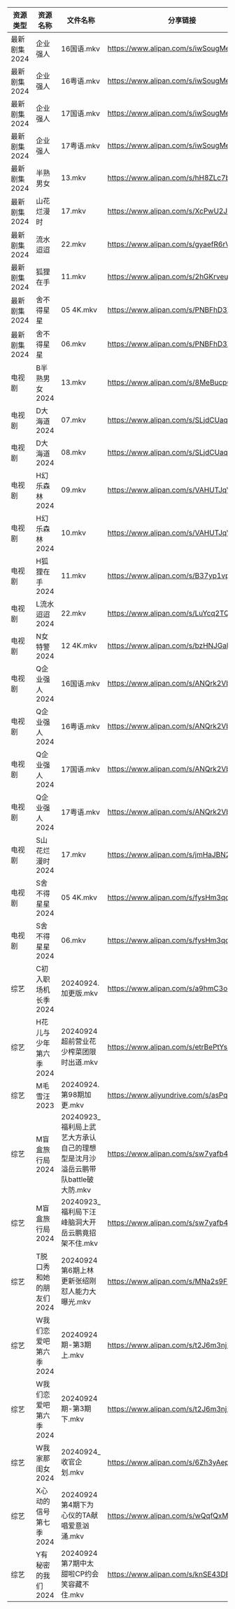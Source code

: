 | 资源类型     | 资源名称           | 文件名称                                             | 分享链接                                      | 更新时间                |
| -------- | -------------- | ------------------------------------------------ | ----------------------------------------- | ------------------- |
| 最新剧集2024 | 企业强人           | 16国语.mkv                                         | https://www.alipan.com/s/iwSougMepxr      | 2024-09-24 14:11:13 |
| 最新剧集2024 | 企业强人           | 16粤语.mkv                                         | https://www.alipan.com/s/iwSougMepxr      | 2024-09-24 14:11:13 |
| 最新剧集2024 | 企业强人           | 17国语.mkv                                         | https://www.alipan.com/s/iwSougMepxr      | 2024-09-24 14:11:12 |
| 最新剧集2024 | 企业强人           | 17粤语.mkv                                         | https://www.alipan.com/s/iwSougMepxr      | 2024-09-24 14:11:12 |
| 最新剧集2024 | 半熟男女           | 13.mkv                                           | https://www.alipan.com/s/hH8ZLc7bU7p      | 2024-09-24 14:11:16 |
| 最新剧集2024 | 山花烂漫时          | 17.mkv                                           | https://www.alipan.com/s/XcPwU2JadQa      | 2024-09-24 00:11:14 |
| 最新剧集2024 | 流水迢迢           | 22.mkv                                           | https://www.alipan.com/s/gyaefR6rVzX      | 2024-09-24 19:11:30 |
| 最新剧集2024 | 狐狸在手           | 11.mkv                                           | https://www.alipan.com/s/2hGKrveuG9S      | 2024-09-24 19:11:32 |
| 最新剧集2024 | 舍不得星星          | 05 4K.mkv                                        | https://www.alipan.com/s/PNBFhD3ZvRR      | 2024-09-24 19:11:36 |
| 最新剧集2024 | 舍不得星星          | 06.mkv                                           | https://www.alipan.com/s/PNBFhD3ZvRR      | 2024-09-24 19:11:35 |
| 电视剧      | B半熟男女2024      | 13.mkv                                           | https://www.alipan.com/s/8MeBucp622T      | 2024-09-24 14:05:12 |
| 电视剧      | D大海道2024       | 07.mkv                                           | https://www.alipan.com/s/SLjdCUaqtcn      | 2024-09-24 20:05:42 |
| 电视剧      | D大海道2024       | 08.mkv                                           | https://www.alipan.com/s/SLjdCUaqtcn      | 2024-09-24 20:05:41 |
| 电视剧      | H幻乐森林2024      | 09.mkv                                           | https://www.alipan.com/s/VAHUTJqVABD      | 2024-09-24 20:06:11 |
| 电视剧      | H幻乐森林2024      | 10.mkv                                           | https://www.alipan.com/s/VAHUTJqVABD      | 2024-09-24 20:06:10 |
| 电视剧      | H狐狸在手2024      | 11.mkv                                           | https://www.alipan.com/s/B37yp1vpszL      | 2024-09-24 19:06:15 |
| 电视剧      | L流水迢迢2024      | 22.mkv                                           | https://www.alipan.com/s/LuYcq2TQha5      | 2024-09-24 20:06:35 |
| 电视剧      | N女特警2024       | 12 4K.mkv                                        | https://www.alipan.com/s/bzHNJGah7Wr      | 2024-09-24 20:06:52 |
| 电视剧      | Q企业强人2024      | 16国语.mkv                                         | https://www.alipan.com/s/ANQrk2VbMA4      | 2024-09-24 14:06:58 |
| 电视剧      | Q企业强人2024      | 16粤语.mkv                                         | https://www.alipan.com/s/ANQrk2VbMA4      | 2024-09-24 14:06:57 |
| 电视剧      | Q企业强人2024      | 17国语.mkv                                         | https://www.alipan.com/s/ANQrk2VbMA4      | 2024-09-24 14:06:57 |
| 电视剧      | Q企业强人2024      | 17粤语.mkv                                         | https://www.alipan.com/s/ANQrk2VbMA4      | 2024-09-24 14:06:56 |
| 电视剧      | S山花烂漫时2024     | 17.mkv                                           | https://www.alipan.com/s/jmHaJBN2VLu      | 2024-09-24 00:07:23 |
| 电视剧      | S舍不得星星2024     | 05 4K.mkv                                        | https://www.alipan.com/s/fysHm3qoUHP      | 2024-09-24 19:07:27 |
| 电视剧      | S舍不得星星2024     | 06.mkv                                           | https://www.alipan.com/s/fysHm3qoUHP      | 2024-09-24 19:07:26 |
| 综艺       | C初入职场机长季2024   | 20240924.加更版.mkv                                 | https://www.alipan.com/s/a9hmC3o2B18      | 2024-09-24 14:08:14 |
| 综艺       | H花儿与少年第六季2024  | 20240924超前营业花少榨菜团限时出道.mkv                        | https://www.alipan.com/s/etrBePtYsJ7      | 2024-09-24 14:08:35 |
| 综艺       | M毛雪汪2023       | 20240924.第98期加更.mkv                              | https://www.aliyundrive.com/s/asPqfgPRqAg | 2024-09-24 14:08:58 |
| 综艺       | M盲盒旅行局2024     | 20240923_福利局上武艺大方承认自己的理想型是沈月沙溢岳云鹏带队battle破大防.mkv | https://www.alipan.com/s/sw7yafb4e5C      | 2024-09-24 14:09:02 |
| 综艺       | M盲盒旅行局2024     | 20240923_福利局下汪峰脑洞大开岳云鹏竟招架不住.mkv                  | https://www.alipan.com/s/sw7yafb4e5C      | 2024-09-24 14:09:02 |
| 综艺       | T脱口秀和她的朋友们2024 | 20240924第6期上林更新张绍刚怼人能力大曝光.mkv                    | https://www.alipan.com/s/MNa2s9FkJzL      | 2024-09-24 20:09:55 |
| 综艺       | W我们恋爱吧第六季2024  | 20240924期-第3期上.mkv                               | https://www.alipan.com/s/t2J6m3nj1EP      | 2024-09-24 14:09:54 |
| 综艺       | W我们恋爱吧第六季2024  | 20240924期-第3期下.mkv                               | https://www.alipan.com/s/t2J6m3nj1EP      | 2024-09-24 14:09:53 |
| 综艺       | W我家那闺女2024     | 20240924_收官企划.mkv                                | https://www.alipan.com/s/6Zh3yAep1kC      | 2024-09-24 14:09:59 |
| 综艺       | X心动的信号第七季2024  | 20240924第4期下为心仪的TA献唱爱意汹涌.mkv                     | https://www.alipan.com/s/wQqfQxMS8Sx      | 2024-09-24 14:10:11 |
| 综艺       | Y有秘密的我们2024    | 20240924第7期中太甜啦CP约会笑容藏不住.mkv                     | https://www.alipan.com/s/knSE43DBBa6      | 2024-09-24 14:10:16 |
